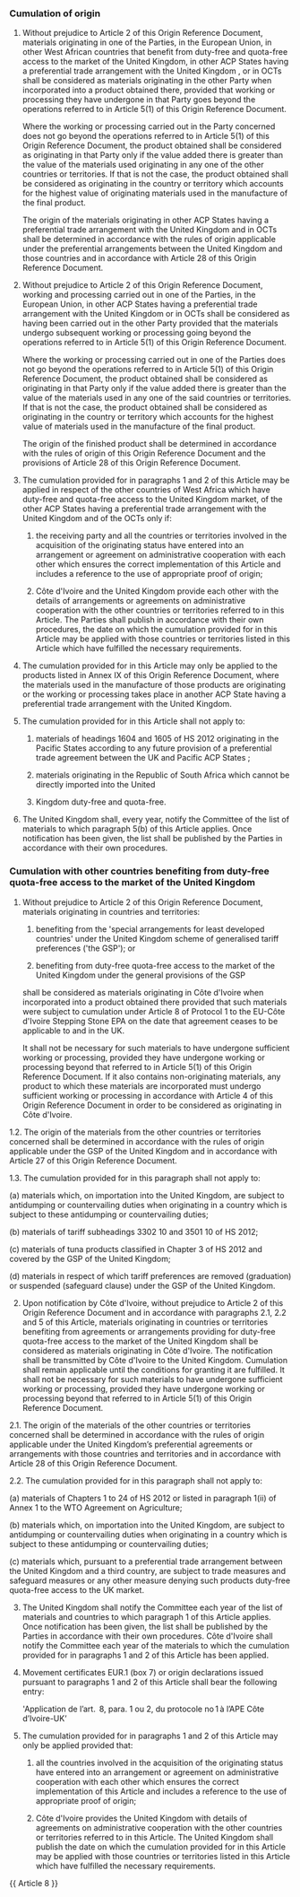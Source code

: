 ### Cumulation of origin

1. Without prejudice to Article 2 of this Origin Reference Document, materials originating in one of the Parties, in the European Union, in other West African countries  that benefit from duty-free and quota-free access to the market of the United Kingdom, in other ACP States having a preferential trade arrangement with the United Kingdom , or in OCTs shall be considered as materials originating in the other Party when incorporated into a product obtained there, provided that working or processing they have undergone in that Party goes beyond the operations referred to in Article 5(1) of this Origin Reference Document.

    Where the working or processing carried out in the Party concerned does not go beyond the operations referred to in Article 5(1) of this Origin Reference Document, the product obtained shall be considered as originating in that Party only if the value added there is greater than the value of the materials used originating in any one of the other countries or territories. If that is not the case, the product obtained shall be considered as originating in the country or territory which accounts for the highest value of originating materials used in the manufacture of the final product.

    The origin of the materials originating in other ACP States having a preferential trade arrangement with the United Kingdom and in OCTs shall be determined in accordance with the rules of origin applicable under the preferential arrangements between the United Kingdom and those countries and in accordance with Article 28 of this Origin Reference Document.

2. Without prejudice to Article 2 of this Origin Reference Document, working and processing carried out in one of the Parties, in the European Union, in other ACP States having a preferential trade arrangement with the United Kingdom or in OCTs shall be considered as having been carried out in the other Party provided that the materials undergo subsequent working or processing going beyond the operations referred to in Article 5(1) of this Origin Reference Document.

    Where the working or processing carried out in one of the Parties does not go beyond the operations referred to in Article 5(1) of this Origin Reference Document, the product obtained shall be considered as originating in that Party only if the value added there is greater than the value of the materials used in any one of the said countries or territories. If that is not the case, the product obtained shall be considered as originating in the country or territory which accounts for the highest value of materials used in the manufacture of the final product.

    The origin of the finished product shall be determined in accordance with the rules of origin of this Origin Reference Document and the provisions of Article 28 of this Origin Reference Document.

3. The cumulation provided for in paragraphs 1 and 2 of this Article may be applied in respect of the other countries of West Africa which have duty-free and quota-free access to the United Kingdom market, of the other ACP States having a preferential trade arrangement with the United Kingdom and of the OCTs only if:

   1. the receiving party and all the countries or territories involved in the acquisition of the originating status have entered into an arrangement or agreement on administrative cooperation with each other which ensures the correct implementation of this Article and includes a reference to the use of appropriate proof of origin;

   2. Côte d'Ivoire and the United Kingdom provide each other with the details of arrangements or agreements on administrative cooperation with the other countries or territories referred to in this Article. The Parties shall publish in accordance with their own procedures, the date on which the cumulation provided for in this Article may be applied with those countries or territories listed in this Article which have fulfilled the necessary requirements.

4. The cumulation provided for in this Article may only be applied to the products listed in Annex IX of this Origin Reference Document, where the materials used in the manufacture of those products are originating or the working or processing takes place in another ACP State having a preferential trade arrangement with the United Kingdom.

5. The cumulation provided for in this Article shall not apply to:

   1. materials of headings 1604 and 1605 of HS 2012 originating in the Pacific States according to any future provision of a preferential trade agreement between the UK and Pacific ACP States ;

   2. materials originating in the Republic of South Africa which cannot be directly imported into the United

   3. Kingdom duty-free and quota-free.

6. The United Kingdom shall, every year, notify the Committee of the list of materials to which paragraph 5(b) of this Article applies. Once notification has been given, the list shall be published by the Parties in accordance with their own procedures.

### Cumulation with other countries benefiting from duty-free quota-free access to the market of the United Kingdom

1. Without prejudice to Article 2 of this Origin Reference Document, materials originating in countries and territories:

   1. benefiting from the 'special arrangements for least developed countries' under the United Kingdom scheme of generalised tariff preferences ('the GSP'); or

   2. benefiting from duty-free quota-free access to the market of the United Kingdom under the general provisions of the GSP

    shall be considered as materials originating in Côte d'Ivoire when incorporated into a product obtained there provided that such materials were subject to cumulation under Article 8 of Protocol 1 to the EU-Côte d'Ivoire Stepping Stone EPA on the date that agreement ceases to be applicable to and in the UK.

    It shall not be necessary for such materials to have undergone sufficient working or processing, provided they have undergone working or processing beyond that referred to in Article 5(1) of this Origin Reference Document. If it also contains non-originating materials, any product to which these materials are incorporated must undergo sufficient working or processing in accordance with Article 4 of this Origin Reference Document in order to be considered as originating in Côte d'Ivoire.

1.2. The origin of the materials from the other countries or territories concerned shall be determined in accordance with the rules of origin applicable under the GSP of the United Kingdom and in accordance with Article 27 of this Origin Reference Document.

1.3. The cumulation provided for in this paragraph shall not apply to:

(a) materials which, on importation into the United Kingdom, are subject to antidumping or countervailing duties when originating in a country which is subject to these antidumping or countervailing duties;

(b) materials of tariff subheadings 3302 10 and 3501 10 of HS 2012;

(c) materials of tuna products classified in Chapter 3 of HS 2012 and covered by the GSP of the United Kingdom;

(d) materials in respect of which tariff preferences are removed (graduation) or suspended (safeguard clause) under the GSP of the United Kingdom.


2. Upon notification by Côte d'Ivoire, without prejudice to Article 2 of this Origin Reference Document and in accordance with paragraphs 2.1, 2.2 and 5 of this Article, materials originating in countries or territories benefiting from agreements or arrangements providing for duty-free quota-free access to the market of the United Kingdom shall be considered as materials originating in Côte d'Ivoire. The notification shall be transmitted by Côte d'Ivoire to the United Kingdom. Cumulation shall remain applicable until the conditions for granting it are fulfilled. It shall not be necessary for such materials to have undergone sufficient working or processing, provided they have undergone working or processing beyond that referred to in Article 5(1) of this Origin Reference Document.

2.1. The origin of the materials of the other countries or territories concerned shall be determined in accordance with the rules of origin applicable under the United Kingdom’s preferential agreements or arrangements with those countries and territories and in accordance with Article 28 of this Origin Reference Document.

2.2. The cumulation provided for in this paragraph shall not apply to:

(a) materials of Chapters 1 to 24 of HS 2012 or listed in paragraph 1(ii) of Annex 1 to the WTO Agreement on Agriculture;

(b) materials which, on importation into the United Kingdom, are subject to antidumping or countervailing duties when originating in a country which is subject to these antidumping or countervailing duties;

(c) materials which, pursuant to a preferential trade arrangement between the United Kingdom and a third country, are subject to trade measures and safeguard measures or any other measure denying such products duty-free quota-free access to the UK market.

3. The United Kingdom shall notify the Committee each year of the list of materials and countries to which paragraph 1 of this Article applies. Once notification has been given, the list shall be published by the Parties in accordance with their own procedures. Côte d'Ivoire shall notify the Committee each year of the materials to which the cumulation provided for in paragraphs 1 and 2 of this Article has been applied.

4. Movement certificates EUR.1 (box 7) or origin declarations issued pursuant to paragraphs 1 and 2 of this Article shall bear the following entry:

    'Application de l’art.  8, para. 1 ou 2, du protocole no 1 à l’APE Côte d’Ivoire-UK’

5. The cumulation provided for in paragraphs 1 and 2 of this Article may only be applied provided that:

   1. all the countries involved in the acquisition of the originating status have entered into an arrangement or agreement on administrative cooperation with each other which ensures the correct implementation of this Article and includes a reference to the use of appropriate proof of origin;

   2. Côte d'Ivoire provides the United Kingdom with details of agreements on administrative cooperation with the other countries or territories referred to in this Article. The United Kingdom shall publish the date on which the cumulation provided for in this Article may be applied with those countries or territories listed in this Article which have fulfilled the necessary requirements.

{{ Article 8 }}
